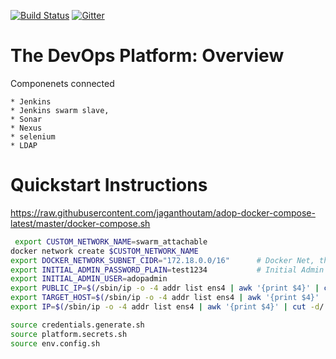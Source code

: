 [![Build Status](https://travis-ci.org/Accenture/adop-docker-compose.svg?branch=master)](https://travis-ci.org/Accenture/adop-docker-compose)
[![Gitter](https://badges.gitter.im/Join%20Chat.svg)](https://gitter.im/Accenture/ADOP)

# The DevOps Platform: Overview

  Componenets connected
  
    * Jenkins
    * Jenkins swarm slave, 
    * Sonar
    * Nexus 
    * selenium 
    * LDAP

# Quickstart Instructions
  
  https://raw.githubusercontent.com/jaganthoutam/adop-docker-compose-latest/master/docker-compose.sh

```bash
 export CUSTOM_NETWORK_NAME=swarm_attachable
docker network create $CUSTOM_NETWORK_NAME
export DOCKER_NETWORK_SUBNET_CIDR="172.18.0.0/16"      # Docker Net, this is to allow git lab to do health checks
export INITIAL_ADMIN_PASSWORD_PLAIN=test1234           # Initial Admin password 
export INITIAL_ADMIN_USER=adopadmin
export PUBLIC_IP=$(/sbin/ip -o -4 addr list ens4 | awk '{print $4}' | cut -d/ -f1)
export TARGET_HOST=$(/sbin/ip -o -4 addr list ens4 | awk '{print $4}' | cut -d/ -f1)
export IP=$(/sbin/ip -o -4 addr list ens4 | awk '{print $4}' | cut -d/ -f1)

source credentials.generate.sh
source platform.secrets.sh
source env.config.sh
```
